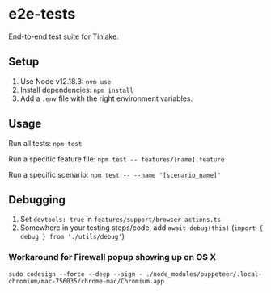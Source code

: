 # e2e-tests
End-to-end test suite for Tinlake.

## Setup
1. Use Node v12.18.3: `nvm use`
2. Install dependencies: `npm install`
3. Add a `.env` file with the right environment variables.

## Usage
Run all tests: `npm test`

Run a specific feature file: `npm test -- features/[name].feature`

Run a specific scenario: `npm test -- --name "[scenario_name]"`

## Debugging

1. Set `devtools: true` in `features/support/browser-actions.ts`
2. Somewhere in your testing steps/code, add `await debug(this)` (`import { debug } from './utils/debug'`)

### Workaround for Firewall popup showing up on OS X

`sudo codesign --force --deep --sign - ./node_modules/puppeteer/.local-chromium/mac-756035/chrome-mac/Chromium.app`